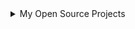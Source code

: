 <!--
**penx/penx** is a ✨ _special_ ✨ repository because its `README.md` (this file) appears on your GitHub profile.

Here are some ideas to get you started:

- 🔭 I’m currently working on ...
- 🌱 I’m currently learning ...
- 👯 I’m looking to collaborate on ...
- 🤔 I’m looking for help with ...
- 💬 Ask me about ...
- 📫 How to reach me: ...
- 😄 Pronouns: ...
- ⚡ Fun fact: ...
-->
<details><summary>My Open Source Projects</summary>

## Audio

- [modplayer](https://github.com/penx/modplayer)
- [bmRequestType](https://github.com/penx/bmRequestType)
- [usb-audio](https://github.com/penx/usb-audio)
- [usb-audio-xmos](https://github.com/penx/usb-audio-xmos)
- [react-mixer](https://github.com/penx/react-mixer)

## GOV.UK

- [govuk-react](https://github.com/govuk-react/govuk-react)
- [govuk-colours](https://github.com/penx/govuk-colours)
- [govuk-frontend-react](https://github.com/penx/govuk-frontend-react)

## IDE

- [css-hyperclick](https://github.com/penx/css-hyperclick)
- vscode
  - [#70693](https://github.com/microsoft/vscode/pull/70693) added node module resolution for "Go to definition" in CSS files.
  - [#81555](https://github.com/microsoft/vscode/pull/81555) Fixed regression.

## Drawing

- [cairo-edit](https://github.com/penx/cairo-edit)

## APIs/mocks

- [openapi-mock](https://github.com/penx/openapi-mock)
- [apollo-mock](https://github.com/penx/apollo-mock)
- [api-binary-proxy](https://github.com/penx/api-binary-proxy)
- [graphiql-middleware](https://github.com/penx/graphiql-middleware)

## React & Remix

- [server-components-ssr](https://github.com/penx/server-components-ssr)
- [remix-google-cloud-functions](https://www.npmjs.com/package/remix-google-cloud-functions)
- [remix-firebase](https://www.npmjs.com/package/remix-firebase)
- [use-async-query](https://github.com/penx/use-async-query)
- [react-native-accessibility-props](https://github.com/penx/react-native-accessibility-props)
- [multi-input-input](https://github.com/penx/multi-input-input)

### Old React stuff

- [as-nav-link](https://github.com/penx/as-nav-link)
- [manage-state](https://github.com/penx/manage-state)
- [merge-focus](https://github.com/penx/merge-focus)
- [nav-link-with-prop](https://github.com/penx/nav-link-with-prop)
- [nested-browser-router](https://github.com/penx/nested-browser-router)
- [react-merge-values](https://github.com/penx/react-merge-values)
- [react-router-redux-utils](https://github.com/penx/react-router-redux-utils)
- [render-glamorous](https://github.com/penx/render-glamorous)

## CLI Tools

<!-- - [convert-to-lerna](https://github.com/penx/convert-to-lerna) -->
- [make-index](https://github.com/penx/make-index)
- [copy-dependencies](https://github.com/penx/copy-dependencies)

## Code examples/templates

- [Remix Firebase example](https://github.com/remix-run/examples)
- [storybook-code-coverage](https://github.com/penx/storybook-code-coverage)
- [ajm.universal-react](https://github.com/penx/ajm.universal-react)

## Monorepo tools

- [workspace-alias](https://github.com/penx/workspace-alias)

## Linting

- [eslint-config-sonar](https://github.com/penx/eslint-config-sonar)

## Misc 3rd party lib contributions

- [bundlesize](https://github.com/siddharthkp/bundlesize)
- [fastify-secrets-hashicorp](https://github.com/nearform/fastify-secrets-hashicorp)
- [@nearform/sql](https://github.com/nearform/sql)

## Misc

- [aem-version](https://github.com/penx/aem-version)

</details>

